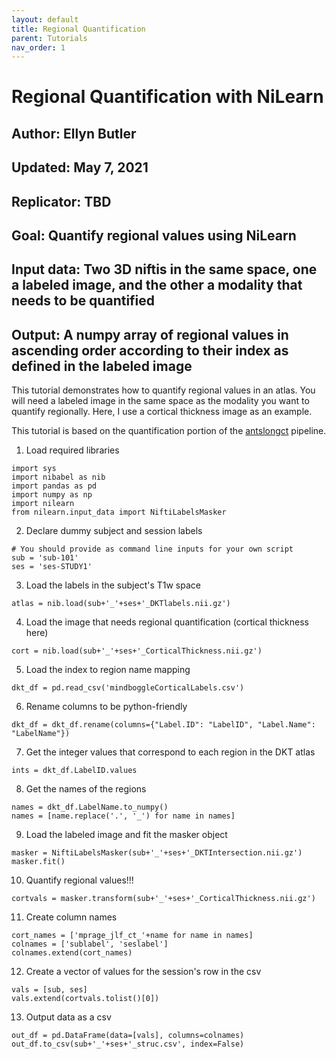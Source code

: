 ```yaml
---
layout: default
title: Regional Quantification
parent: Tutorials
nav_order: 1
---
```



# Regional Quantification with NiLearn

## Author: Ellyn Butler

## Updated: May 7, 2021

## Replicator: TBD

## Goal: Quantify regional values using NiLearn

## Input data: Two 3D niftis in the same space, one a labeled image, and the other a modality that needs to be quantified

## Output: A numpy array of regional values in ascending order according to their index as defined in the labeled image

This tutorial demonstrates how to quantify regional values in an atlas. You will need a labeled image in the same space as the modality you want to quantify regionally. Here, I use a cortical thickness image as an example.

This tutorial is based on the quantification portion of the [antslongct](https://github.com/PennBBL/antslongct/blob/main/quantifyROIs.py) pipeline.

1. Load required libraries
```
import sys
import nibabel as nib
import pandas as pd
import numpy as np
import nilearn
from nilearn.input_data import NiftiLabelsMasker
```

2. Declare dummy subject and session labels
```
# You should provide as command line inputs for your own script
sub = 'sub-101'
ses = 'ses-STUDY1'
```

3. Load the labels in the subject's T1w space
```
atlas = nib.load(sub+'_'+ses+'_DKTlabels.nii.gz')
```

4. Load the image that needs regional quantification (cortical thickness here)
```
cort = nib.load(sub+'_'+ses+'_CorticalThickness.nii.gz')
```

5. Load the index to region name mapping
```
dkt_df = pd.read_csv('mindboggleCorticalLabels.csv')
```

6. Rename columns to be python-friendly
```
dkt_df = dkt_df.rename(columns={"Label.ID": "LabelID", "Label.Name": "LabelName"})
```

7. Get the integer values that correspond to each region in the DKT atlas
```
ints = dkt_df.LabelID.values
```

8. Get the names of the regions
```
names = dkt_df.LabelName.to_numpy()
names = [name.replace('.', '_') for name in names]
```

9. Load the labeled image and fit the masker object
```
masker = NiftiLabelsMasker(sub+'_'+ses+'_DKTIntersection.nii.gz')
masker.fit()
```

10. Quantify regional values!!!
```
cortvals = masker.transform(sub+'_'+ses+'_CorticalThickness.nii.gz')
```

11. Create column names
```
cort_names = ['mprage_jlf_ct_'+name for name in names]
colnames = ['sublabel', 'seslabel']
colnames.extend(cort_names)
```

12. Create a vector of values for the session's row in the csv
```
vals = [sub, ses]
vals.extend(cortvals.tolist()[0])
```

13. Output data as a csv
```
out_df = pd.DataFrame(data=[vals], columns=colnames)
out_df.to_csv(sub+'_'+ses+'_struc.csv', index=False)
```
